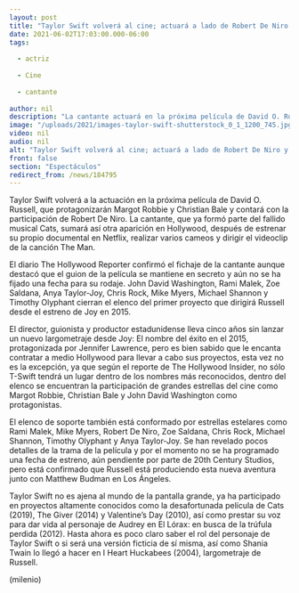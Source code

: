 ```yaml
---
layout: post
title: "Taylor Swift volverá al cine; actuará a lado de Robert De Niro y Christian Bale"
date: 2021-06-02T17:03:00.000-06:00
tags:
  
  - actriz
  
  - Cine
  
  - cantante
  
author: nil
description: "La cantante actuará en la próxima película de David O. Russell. "
image: "/uploads/2021/images-taylor-swift-shutterstock_0_1_1200_745.jpg"
video: nil
audio: nil
alt: "Taylor Swift volverá al cine; actuará a lado de Robert De Niro y Christian Bale"
front: false
section: "Espectáculos"
redirect_from: /news/184795
---
```


Taylor Swift volverá a la actuación en la próxima película de David O. Russell, que protagonizarán Margot Robbie y Christian Bale y contará con la participación de Robert De Niro. La cantante, que ya formó parte del fallido musical Cats, sumará así otra aparición en Hollywood, después de estrenar su propio documental en Netflix, realizar varios cameos y dirigir el videoclip de la canción The Man. 

El diario The Hollywood Reporter confirmó el fichaje de la cantante aunque destacó que el guion de la película se mantiene en secreto y aún no se ha fijado una fecha para su rodaje. John David Washington, Rami Malek, Zoe Saldana, Anya Taylor-Joy, Chris Rock, Mike Myers, Michael Shannon y Timothy Olyphant cierran el elenco del primer proyecto que dirigirá Russell desde el estreno de Joy en 2015.

El director, guionista y productor estadunidense lleva cinco años sin lanzar un nuevo largometraje desde Joy: El nombre del éxito en el 2015, protagonizada por Jennifer Lawrence, pero es bien sabido que le encanta contratar a medio Hollywood para llevar a cabo sus proyectos, esta vez no es la excepción, ya que según el reporte de The Hollywood Insider, no sólo T-Swift tendrá un lugar dentro de los nombres más reconocidos, dentro del elenco se encuentran la participación de grandes estrellas del cine como Margot Robbie, Christian Bale y John David Washington como protagonistas. 

El elenco de soporte también está conformado por estrellas estelares como Rami Malek, Mike Myers, Robert De Niro, Zoe Saldana, Chris Rock, Michael Shannon, Timothy Olyphant y Anya Taylor-Joy. Se han revelado pocos detalles de la trama de la película y por el momento no se ha programado una fecha de estreno, aún pendiente por parte de 20th Century Studios, pero está confirmado que Russell está produciendo esta nueva aventura junto con Matthew Budman en Los Ángeles. 

Taylor Swift no es ajena al mundo de la pantalla grande, ya ha participado en proyectos altamente conocidos como la desafortunada película de Cats (2019), The Giver (2014) y Valentine’s Day (2010), así como prestar su voz para dar vida al personaje de Audrey en El Lórax: en busca de la trúfula perdida (2012). Hasta ahora es poco claro saber el rol del personaje de Taylor Swift o si será una versión ficticia de sí misma, así como Shania Twain lo llegó a hacer en I Heart Huckabees (2004), largometraje de Russell. 

(milenio)